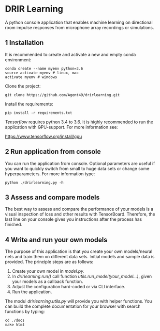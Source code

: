 # DRIR Learning
A python console application that enables machine learning on 
directional room impulse responses from microphone array recordings or simulations.  

## 1 Installation
It is recommended to create and activate a new and empty conda environment:
```
conda create --name myenv python=3.6
source activate myenv # linux, mac
activate myenv # windows
```
Clone the project:
```
git clone https://github.com/Agent49/drirlearning.git
```
Install the requirements:
```
pip install -r requirements.txt
```
*Tensorflow* requires python 3.4 to 3.6. It is highly recommended to run the application with GPU-support. 
For more information see:

https://www.tensorflow.org/install/gpu

## 2 Run application from console
You can run the application from console. 
Optional parameters are useful if you want to quickly switch
from small to huge data sets or change some hyperparameters.
For more information type:
```
python ./drirlearning.py -h
```

## 3 Assess and compare models
The best way to assess and compare the performance of your models is a visual inspection
of loss and other results with TensorBoard. Therefore, the last line on your console gives you
instructions after the process has finished. 

## 4 Write and run your own models
The purpose of this application is that you create your own models/neural nets
and train them on different data sets. Initial models and sample data is provided.
The principle steps are as follows:

1. Create your own model in *model.py*.
2. In *drirlearning.run()* call function *utils.run_model(your_model...)*,
given your models as a callback function.  
3. Adjust the configuration hard-coded or via CLI interface.
4. Run the application.

The modul *drirlearning.utils.py* will provide you with helper functions.
You can build the complete documentation for your browser with search functions
by typing:
 ```
cd ./docs
make html
```

